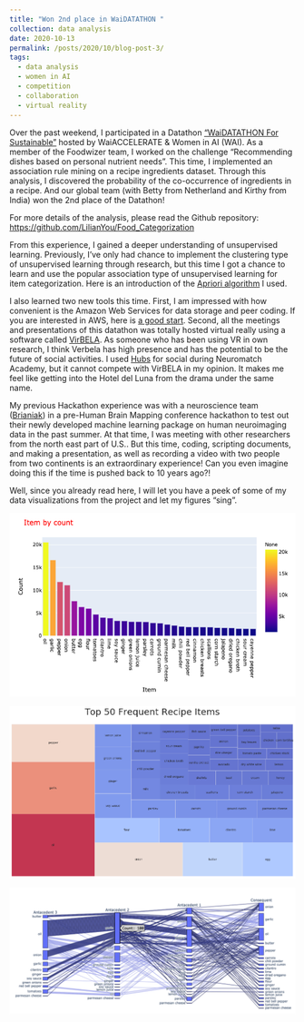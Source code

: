 ```yaml
---
title: "Won 2nd place in WaiDATATHON "
collection: data analysis
date: 2020-10-13
permalink: /posts/2020/10/blog-post-3/
tags:
  - data analysis
  - women in AI
  - competition
  - collaboration
  - virtual reality
---
```



Over the past weekend, I participated in a Datathon [“WaiDATATHON For Sustainable”](https://www.womeninai.co/waidatathon) hosted by WaiACCELERATE & Women in AI (WAI). As a member of the Foodwizer team, I worked on the challenge “Recommending dishes based on personal nutrient needs”. This time, I implemented an association rule mining on a recipe ingredients dataset. Through this analysis, I discovered the probability of the co-occurrence of ingredients in a recipe. And our global team (with Betty from Netherland and Kirthy from India) won the 2nd place of the Datathon!

For more details of the analysis, please read the Github repository: https://github.com/LilianYou/Food_Categorization


From this experience, I gained a deeper understanding of unsupervised learning. Previously, I’ve only had chance to implement the clustering type of unsupervised learning through research, but this time I got a chance to learn and use the popular association type of unsupervised learning for item categorization. Here is an introduction of the [Apriori algorithm](https://medium.com/@kaumadiechamalka100/apriori-algorithm-f7fb30793274) I used. 

I also learned two new tools this time. First, I am impressed with how convenient is the Amazon Web Services for data storage and peer coding. If you are interested in AWS, here is [a good start]( https://aws.amazon.com/free/?all-free-tier.sort-by=item.additionalFields.SortRank&all-free-tier.sort-order=asc). Second, all the meetings and presentations of this datathon was totally hosted virtual really using a software called [VirBELA]( https://www.virbela.com/). As someone who has been using VR in own research, I think Verbela has high presence and has the potential to be the future of social activities. I used [Hubs]( https://hubs.mozilla.com/) for social during Neuromatch Academy, but it cannot compete with VirBELA in my opinion. It makes me feel like getting into the Hotel del Luna from the drama under the same name.

My previous Hackathon experience was with a neuroscience team ([Brianiak]( https://brainiak.org/tutorials/)) in a pre-Human Brain Mapping conference hackathon to test out their newly developed machine learning package on human neuroimaging data in the past summer. At that time, I was meeting with other researchers from the north east part of U.S.. But this time, coding, scripting documents, and making a presentation, as well as recording a video with two people from two continents is an extraordinary experience! Can you even imagine doing this if the time is pushed back to 10 years ago?!

Well, since you already read here, I will let you have a peek of some of my data visualizations from the project and let my figures “sing”.

![EDA](https://raw.githubusercontent.com/LilianYou/Food_Categorization/images/fig1.png)

![EDA2](https://raw.githubusercontent.com/LilianYou/Food_Categorization/images/fig2.png)

![Parallel Graph](https://raw.githubusercontent.com/LilianYou/Food_Categorization/images/Fig4.png)


